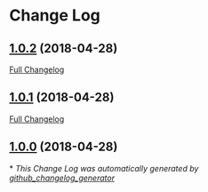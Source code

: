 # Change Log

## [1.0.2](https://github.com/gordonbanderson/silverstripe-socialmedia/tree/1.0.2) (2018-04-28)
[Full Changelog](https://github.com/gordonbanderson/silverstripe-socialmedia/compare/1.0.1...1.0.2)

## [1.0.1](https://github.com/gordonbanderson/silverstripe-socialmedia/tree/1.0.1) (2018-04-28)
[Full Changelog](https://github.com/gordonbanderson/silverstripe-socialmedia/compare/1.0.0...1.0.1)

## [1.0.0](https://github.com/gordonbanderson/silverstripe-socialmedia/tree/1.0.0) (2018-04-28)


\* *This Change Log was automatically generated by [github_changelog_generator](https://github.com/skywinder/Github-Changelog-Generator)*